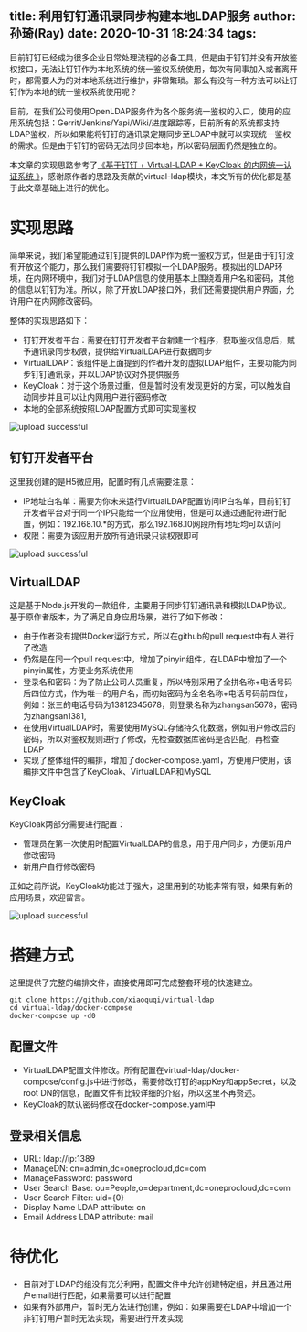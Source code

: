 title: 利用钉钉通讯录同步构建本地LDAP服务
author: 孙琦(Ray)
date: 2020-10-31 18:24:34
tags:
---
目前钉钉已经成为很多企业日常处理流程的必备工具，但是由于钉钉并没有开放鉴权接口，无法让钉钉作为本地系统的统一鉴权系统使用，每次有同事加入或者离开时，都需要人为的对本地系统进行维护，非常繁琐。那么有没有一种方法可以让钉钉作为本地的统一鉴权系统使用呢？

<!-- more -->

目前，在我们公司使用OpenLDAP服务作为各个服务统一鉴权的入口，使用的应用系统包括：Gerrit/Jenkins/Yapi/Wiki/进度跟踪等，目前所有的系统都支持LDAP鉴权，所以如果能将钉钉的通讯录定期同步至LDAP中就可以实现统一鉴权的需求。但是由于钉钉的密码无法同步回本地，所以密码层面仍然是独立的。

本文章的实现思路参考了[《基于钉钉 + Virtual-LDAP + KeyCloak 的内网统一认证系统
》](https://xujiwei.com/blog/2020/02/internal-authorize-based-on-dingtalk-virtual-ldap-keyclaok/)，感谢原作者的思路及贡献的virtual-ldap模块，本文所有的优化都是基于此文章基础上进行的优化。

# 实现思路

简单来说，我们希望能通过钉钉提供的LDAP作为统一鉴权方式，但是由于钉钉没有开放这个能力，那么我们需要将钉钉模拟一个LDAP服务。模拟出的LDAP环境，在内网环境中，我们对于LDAP信息的使用基本上围绕着用户名和密码，其他的信息以钉钉为准。所以，除了开放LDAP接口外，我们还需要提供用户界面，允许用户在内网修改密码。

整体的实现思路如下：

* 钉钉开发者平台：需要在钉钉开发者平台新建一个程序，获取鉴权信息后，赋予通讯录同步权限，提供给VirtualLDAP进行数据同步
* VirtualLDAP：该组件是上面提到的作者开发的虚拟LDAP组件，主要功能为同步钉钉通讯录，并以LDAP协议对外提供服务
* KeyCloak：对于这个场景过重，但是暂时没有发现更好的方案，可以触发自动同步并且可以让内网用户进行密码修改
* 本地的全部系统按照LDAP配置方式即可实现鉴权

![upload successful](/images/pasted-90.png)

## 钉钉开发者平台

这里我创建的是H5微应用，配置时有几点需要注意：

* IP地址白名单：需要为你未来运行VirtualLDAP配置访问IP白名单，目前钉钉开发者平台对于同一个IP只能给一个应用使用，但是可以通过通配符进行配置，例如：192.168.10.*的方式，那么192.168.10网段所有地址均可以访问
* 权限：需要为该应用开放所有通讯录只读权限即可

![upload successful](/images/pasted-92.png)

## VirtualLDAP

这是基于Node.js开发的一款组件，主要用于同步钉钉通讯录和模拟LDAP协议。基于原作者版本，为了满足自身应用场景，进行了如下修改：

* 由于作者没有提供Docker运行方式，所以在github的pull request中有人进行了改造
* 仍然是在同一个pull request中，增加了pinyin组件，在LDAP中增加了一个pinyin属性，方便业务系统使用
* 登录名和密码：为了防止公司人员重复，所以特别采用了全拼名称+电话号码后四位方式，作为唯一的用户名，而初始密码为全名名称+电话号码前四位，例如：张三的电话号码为13812345678，则登录名称为zhangsan5678，密码为zhangsan1381,
* 在使用VirtualLDAP时，需要使用MySQL存储持久化数据，例如用户修改后的密码，所以对鉴权规则进行了修改，先检查数据库密码是否匹配，再检查LDAP
* 实现了整体组件的编排，增加了docker-compose.yaml，方便用户使用，该编排文件中包含了KeyCloak、VirtualLDAP和MySQL

## KeyCloak

KeyCloak两部分需要进行配置：

* 管理员在第一次使用时配置VirtualLDAP的信息，用于用户同步，方便新用户修改密码
* 新用户自行修改密码

正如之前所说，KeyCloak功能过于强大，这里用到的功能非常有限，如果有新的应用场景，欢迎留言。

![upload successful](/images/pasted-93.png)

# 搭建方式

这里提供了完整的编排文件，直接使用即可完成整套环境的快速建立。

```
git clone https://github.com/xiaoquqi/virtual-ldap
cd virtual-ldap/docker-compose
docker-compose up -d0
```

## 配置文件

* VirtualLDAP配置文件修改。所有配置在virtual-ldap/docker-compose/config.js中进行修改，需要修改钉钉的appKey和appSecret，以及root DN的信息，配置文件有比较详细的介绍，所以这里不再赘述。
* KeyCloak的默认密码修改在docker-compose.yaml中

## 登录相关信息

* URL: ldap://ip:1389
* ManageDN: cn=admin,dc=oneprocloud,dc=com
* ManagePassword: password
* User Search Base: ou=People,o=department,dc=oneprocloud,dc=com
* User Search Filter: uid={0}
* Display Name LDAP attribute: cn
* Email Address LDAP attribute: mail

# 待优化

* 目前对于LDAP的组没有充分利用，配置文件中允许创建特定组，并且通过用户email进行匹配，如果需要可以进行配置
* 如果有外部用户，暂时无方法进行创建，例如：如果需要在LDAP中增加一个非钉钉用户暂时无法实现，需要进行开发实现